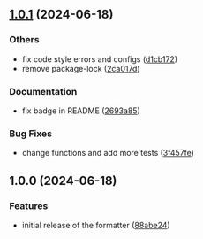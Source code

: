 ## [1.0.1](https://gitlab.com/gitlab-formatters/stylelint-formatter-gitlab/compare/v1.0.0...v1.0.1) (2024-06-18)

### Others

* fix code style errors and configs ([d1cb172](https://gitlab.com/gitlab-formatters/stylelint-formatter-gitlab/commit/d1cb1723de3ad858eee4ab571adad52c9d727c2e))
* remove package-lock ([2ca017d](https://gitlab.com/gitlab-formatters/stylelint-formatter-gitlab/commit/2ca017d2224bc1d1c3c4b475fdcfcec25a680c7d))

### Documentation

* fix badge in README ([2693a85](https://gitlab.com/gitlab-formatters/stylelint-formatter-gitlab/commit/2693a85e46c987e1534cdf2083cd217b3672bece))

### Bug Fixes

* change functions and add more tests ([3f457fe](https://gitlab.com/gitlab-formatters/stylelint-formatter-gitlab/commit/3f457fed2c377d938132ffbedf81a7849aecd31e))

## 1.0.0 (2024-06-18)

### Features

* initial release of the formatter ([88abe24](https://gitlab.com/gitlab-formatters/stylelint-formatter-gitlab/commit/88abe247f66a7897d3f7c7b6bc8d94f9fdf20c6d))
